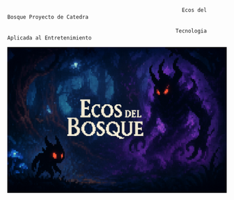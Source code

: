                                                             Ecos del Bosque Proyecto de Catedra

                                                          Tecnologia Aplicada al Entretenimiento 

![](https://github.com/JrMontoya490/Ecos-del-Bosque/blob/main/1.png)
